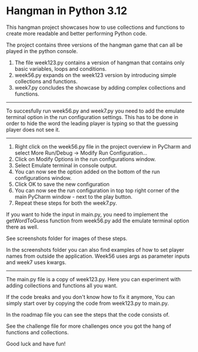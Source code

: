 # Hangman in Python 3.12

This hangman project showcases how to use collections and functions to create more readable and better performing Python code.

The project contains three versions of the hangman game that can all be played in the python console.
  1) The file week123.py contains a version of hangman that contains only basic variables, loops and conditions.
  2) week56.py expands on the week123 version by introducing simple collections and functions.
  3) week7.py concludes the showcase by adding complex collections and functions.

------------------------------------------------------------------------------------------------------------------------------
To succesfully run week56.py and week7.py you need to add the emulate terminal option in the run configuration settings.
This has to be done in order to hide the word the leading player is typing so that the guessing player does not see it. 

------------------------------------------------------------------------------------------------------------------------------
1. Right click on the week56.py file in the project overview in PyCharm and select More Run/Debug -> Modify Run Configuration...
2. Click on Modify Options in the run configurations window.
3. Select Emulate terminal in console output.
4. You can now see the option added on the bottom of the run configurations window.
5. Click OK to save the new configuration
6. You can now see the run configuration in top top right corner of the main PyCharm window - next to the play button.
7. Repeat these steps for both the week7.py.
  
If you want to hide the input in main.py, you need to implement the getWordToGuess function from week56.py add the emulate terminal option there as well. 

See screenshots folder for images of these steps.

In the screenshots folder you can also find examples of how to set player names from outside the application. 
Week56 uses args as parameter inputs and week7 uses kwargs.

------------------------------------------------------------------------------------------------------------------------------

The main.py file is a copy of week123.py. 
Here you can experiment with adding collections and functions all you want.

If the code breaks and you don't know how to fix it anymore,
You can simply start over by copying the code from week123.py to main.py.

In the roadmap file you can see the steps that the code consists of.

See the challenge file for more challenges once you got the hang of functions and collections.

Good luck and have fun!
